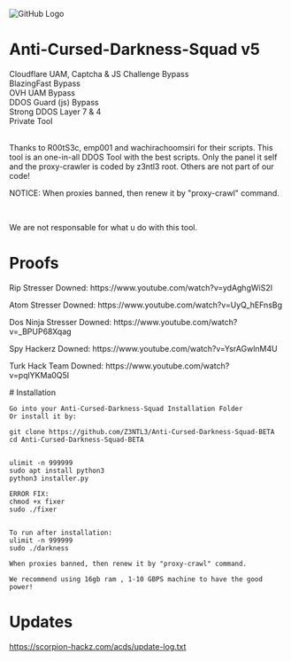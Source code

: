 ![GitHub Logo](https://raw.githubusercontent.com/Z3NTL3/Anti-Cursed-Darkness-Squad-BETA/main/menu.png)<br>
# Anti-Cursed-Darkness-Squad v5
Cloudflare UAM, Captcha & JS Challenge Bypass<br>BlazingFast Bypass<br>OVH UAM Bypass<br>DDOS Guard (js) Bypass<br>Strong DDOS Layer 7 & 4<br>Private Tool<br><br><p> Thanks to R00tS3c, emp001  and wachirachoomsiri for their scripts. This tool is an one-in-all DDOS Tool with the best scripts. Only the panel it self and the proxy-crawler is coded by z3ntl3 root. Others are not part of our code!
 
<p> NOTICE: When proxies banned, then renew it by "proxy-crawl" command.</p>
<br><p>We are not responsable for what u do with this tool.

# Proofs
<p> Rip Stresser Downed: https://www.youtube.com/watch?v=ydAghgWiS2I </p>
<p> Atom Stresser Downed: https://www.youtube.com/watch?v=UyQ_hEFnsBg</p>
<p> Dos Ninja Stresser Downed: https://www.youtube.com/watch?v=_BPUP68Xqag</p>
<p> Spy Hackerz Downed: https://www.youtube.com/watch?v=YsrAGwlnM4U</p>
<p> Turk Hack Team Downed: https://www.youtube.com/watch?v=pqlYKMa0Q5I</p>
# Installation

    Go into your Anti-Cursed-Darkness-Squad Installation Folder
    Or install it by:
    
    git clone https://github.com/Z3NTL3/Anti-Cursed-Darkness-Squad-BETA
    cd Anti-Cursed-Darkness-Squad-BETA
   
    
    ulimit -n 999999
    sudo apt install python3
    python3 installer.py
 
    ERROR FIX:
    chmod +x fixer
    sudo ./fixer
    
    
    To run after installation:
    ulimit -n 999999
    sudo ./darkness
    
    When proxies banned, then renew it by "proxy-crawl" command.
    
    We recommend using 16gb ram , 1-10 GBPS machine to have the good power! 


# Updates
https://scorpion-hackz.com/acds/update-log.txt
  
